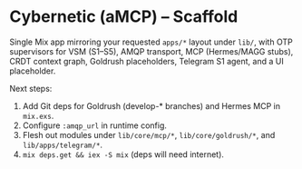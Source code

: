 
# Cybernetic (aMCP) – Scaffold

Single Mix app mirroring your requested `apps/*` layout under `lib/`, with OTP supervisors for VSM (S1–S5), AMQP transport, MCP (Hermes/MAGG stubs), CRDT context graph, Goldrush placeholders, Telegram S1 agent, and a UI placeholder.

Next steps:
1. Add Git deps for Goldrush (develop-* branches) and Hermes MCP in `mix.exs`.
2. Configure `:amqp_url` in runtime config.
3. Flesh out modules under `lib/core/mcp/*`, `lib/core/goldrush/*`, and `lib/apps/telegram/*`.
4. `mix deps.get && iex -S mix` (deps will need internet).
